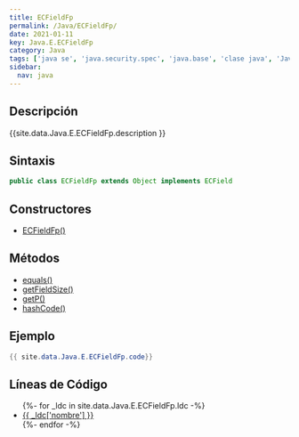 ```yaml
---
title: ECFieldFp
permalink: /Java/ECFieldFp/
date: 2021-01-11
key: Java.E.ECFieldFp
category: Java
tags: ['java se', 'java.security.spec', 'java.base', 'clase java', 'Java 1.5']
sidebar: 
  nav: java
---
```


## Descripción
{{site.data.Java.E.ECFieldFp.description }}

## Sintaxis
~~~java
public class ECFieldFp extends Object implements ECField
~~~

## Constructores
* [ECFieldFp()](/Java/ECFieldFp/ECFieldFp/)

## Métodos
* [equals()](/Java/ECFieldFp/equals)
* [getFieldSize()](/Java/ECFieldFp/getFieldSize)
* [getP()](/Java/ECFieldFp/getP)
* [hashCode()](/Java/ECFieldFp/hashCode)

## Ejemplo
~~~java
{{ site.data.Java.E.ECFieldFp.code}}
~~~

## Líneas de Código
<ul>
{%- for _ldc in site.data.Java.E.ECFieldFp.ldc -%}
   <li>
       <a href="{{_ldc['url'] }}">{{ _ldc['nombre'] }}</a>
   </li>
{%- endfor -%}
</ul>
